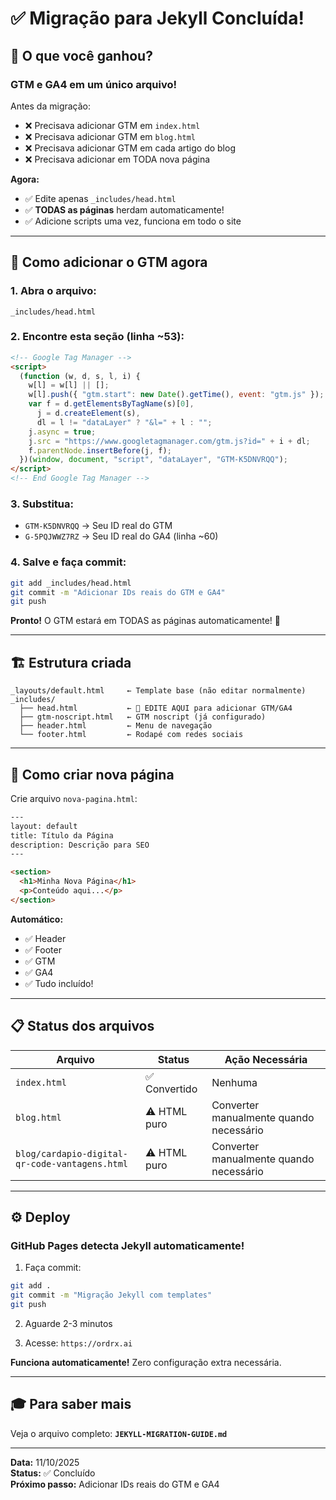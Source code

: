 # ✅ Migração para Jekyll Concluída!

## 🎯 O que você ganhou?

### **GTM e GA4 em um único arquivo!**

Antes da migração:

- ❌ Precisava adicionar GTM em `index.html`
- ❌ Precisava adicionar GTM em `blog.html`
- ❌ Precisava adicionar GTM em cada artigo do blog
- ❌ Precisava adicionar em TODA nova página

**Agora:**

- ✅ Edite apenas `_includes/head.html`
- ✅ **TODAS as páginas** herdam automaticamente!
- ✅ Adicione scripts uma vez, funciona em todo o site

---

## 📝 Como adicionar o GTM agora

### 1. Abra o arquivo:

```
_includes/head.html
```

### 2. Encontre esta seção (linha ~53):

```html
<!-- Google Tag Manager -->
<script>
  (function (w, d, s, l, i) {
    w[l] = w[l] || [];
    w[l].push({ "gtm.start": new Date().getTime(), event: "gtm.js" });
    var f = d.getElementsByTagName(s)[0],
      j = d.createElement(s),
      dl = l != "dataLayer" ? "&l=" + l : "";
    j.async = true;
    j.src = "https://www.googletagmanager.com/gtm.js?id=" + i + dl;
    f.parentNode.insertBefore(j, f);
  })(window, document, "script", "dataLayer", "GTM-K5DNVRQQ");
</script>
<!-- End Google Tag Manager -->
```

### 3. Substitua:

- `GTM-K5DNVRQQ` → Seu ID real do GTM
- `G-5PQJWWZ7RZ` → Seu ID real do GA4 (linha ~60)

### 4. Salve e faça commit:

```bash
git add _includes/head.html
git commit -m "Adicionar IDs reais do GTM e GA4"
git push
```

**Pronto!** O GTM estará em TODAS as páginas automaticamente! 🎉

---

## 🏗️ Estrutura criada

```
_layouts/default.html     ← Template base (não editar normalmente)
_includes/
  ├── head.html           ← 🎯 EDITE AQUI para adicionar GTM/GA4
  ├── gtm-noscript.html   ← GTM noscript (já configurado)
  ├── header.html         ← Menu de navegação
  └── footer.html         ← Rodapé com redes sociais
```

---

## 🚀 Como criar nova página

Crie arquivo `nova-pagina.html`:

```html
---
layout: default
title: Título da Página
description: Descrição para SEO
---

<section>
  <h1>Minha Nova Página</h1>
  <p>Conteúdo aqui...</p>
</section>
```

**Automático:**

- ✅ Header
- ✅ Footer
- ✅ GTM
- ✅ GA4
- ✅ Tudo incluído!

---

## 📋 Status dos arquivos

| Arquivo                                        | Status        | Ação Necessária                         |
| ---------------------------------------------- | ------------- | --------------------------------------- |
| `index.html`                                   | ✅ Convertido | Nenhuma                                 |
| `blog.html`                                    | ⚠️ HTML puro  | Converter manualmente quando necessário |
| `blog/cardapio-digital-qr-code-vantagens.html` | ⚠️ HTML puro  | Converter manualmente quando necessário |

---

## ⚙️ Deploy

### GitHub Pages detecta Jekyll automaticamente!

1. Faça commit:

```bash
git add .
git commit -m "Migração Jekyll com templates"
git push
```

2. Aguarde 2-3 minutos

3. Acesse: `https://ordrx.ai`

**Funciona automaticamente!** Zero configuração extra necessária.

---

## 🎓 Para saber mais

Veja o arquivo completo: **`JEKYLL-MIGRATION-GUIDE.md`**

---

**Data:** 11/10/2025  
**Status:** ✅ Concluído  
**Próximo passo:** Adicionar IDs reais do GTM e GA4

